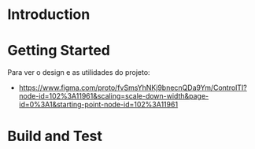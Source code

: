 # Introduction 

# Getting Started
Para ver o design e as utilidades do projeto:
- https://www.figma.com/proto/fvSmsYhNKj9bnecnQDa9Ym/ControlTI?node-id=102%3A11961&scaling=scale-down-width&page-id=0%3A1&starting-point-node-id=102%3A11961

# Build and Test
